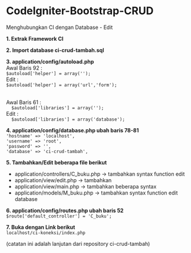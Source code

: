 # CodeIgniter-Bootstrap-CRUD
Menghubungkan CI dengan Database - Edit

**1. Extrak Framework CI**

**2. Import database ci-crud-tambah.sql**

**3. application/config/autoload.php**
  <br>Awal Baris 92 :
  <br>`$autoload['helper'] = array('');`
  <br>Edit :
  <br>`$autoload['helper'] = array('url','form');`

  <br>Awal Baris 61 :
  <br>`  $autoload['libraries'] = array('');`
  <br>Edit :
  <br>`  $autoload['libraries'] = array('database');`

**4. application/config/database.php ubah baris 78-81**
  <br>`'hostname' => 'localhost',`
  <br>`'username' => 'root',`
  <br>`'password' => '',`
  <br>`'database' => 'ci-crud-tambah',`

  **5. Tambahkan/Edit beberapa file berikut**
  - application/controllers/C_buku.php -> tambahkan syntax function edit
  - application/view/edit.php -> tambahkan
  - application/view/main.php -> tambahkan beberapa syntax
  - application/models/M_buku.php -> tambahkan syntax function edit database


  **6. application/config/routes.php ubah baris 52**
  `$route['default_controller'] = 'C_buku';`

  **7. Buka dengan Link berikut**
  <br>`localhost/ci-koneksi/index.php`

  (catatan ini adalah lanjutan dari repository ci-crud-tambah)
